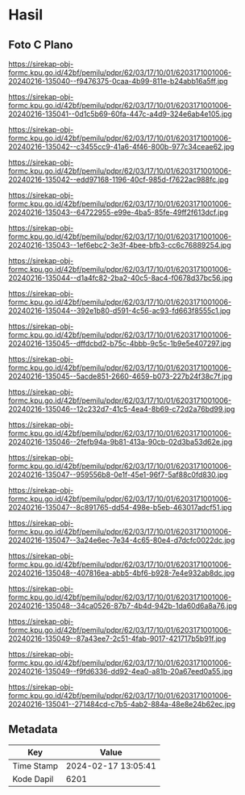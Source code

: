 # Hasil

## Foto C Plano

https://sirekap-obj-formc.kpu.go.id/42bf/pemilu/pdpr/62/03/17/10/01/6203171001006-20240216-135040--f9476375-0caa-4b99-811e-b24abb16a5ff.jpg

https://sirekap-obj-formc.kpu.go.id/42bf/pemilu/pdpr/62/03/17/10/01/6203171001006-20240216-135041--0d1c5b69-60fa-447c-a4d9-324e6ab4e105.jpg

https://sirekap-obj-formc.kpu.go.id/42bf/pemilu/pdpr/62/03/17/10/01/6203171001006-20240216-135042--c3455cc9-41a6-4f46-800b-977c34ceae62.jpg

https://sirekap-obj-formc.kpu.go.id/42bf/pemilu/pdpr/62/03/17/10/01/6203171001006-20240216-135042--edd97168-1196-40cf-985d-f7622ac988fc.jpg

https://sirekap-obj-formc.kpu.go.id/42bf/pemilu/pdpr/62/03/17/10/01/6203171001006-20240216-135043--64722955-e99e-4ba5-85fe-49ff2f613dcf.jpg

https://sirekap-obj-formc.kpu.go.id/42bf/pemilu/pdpr/62/03/17/10/01/6203171001006-20240216-135043--1ef6ebc2-3e3f-4bee-bfb3-cc6c76889254.jpg

https://sirekap-obj-formc.kpu.go.id/42bf/pemilu/pdpr/62/03/17/10/01/6203171001006-20240216-135044--d1a4fc82-2ba2-40c5-8ac4-f0678d37bc56.jpg

https://sirekap-obj-formc.kpu.go.id/42bf/pemilu/pdpr/62/03/17/10/01/6203171001006-20240216-135044--392e1b80-d591-4c56-ac93-fd663f8555c1.jpg

https://sirekap-obj-formc.kpu.go.id/42bf/pemilu/pdpr/62/03/17/10/01/6203171001006-20240216-135045--dffdcbd2-b75c-4bbb-9c5c-1b9e5e407297.jpg

https://sirekap-obj-formc.kpu.go.id/42bf/pemilu/pdpr/62/03/17/10/01/6203171001006-20240216-135045--5acde851-2660-4659-b073-227b24f38c7f.jpg

https://sirekap-obj-formc.kpu.go.id/42bf/pemilu/pdpr/62/03/17/10/01/6203171001006-20240216-135046--12c232d7-41c5-4ea4-8b69-c72d2a76bd99.jpg

https://sirekap-obj-formc.kpu.go.id/42bf/pemilu/pdpr/62/03/17/10/01/6203171001006-20240216-135046--2fefb94a-9b81-413a-90cb-02d3ba53d62e.jpg

https://sirekap-obj-formc.kpu.go.id/42bf/pemilu/pdpr/62/03/17/10/01/6203171001006-20240216-135047--959556b8-0e1f-45e1-96f7-5af88c0fd830.jpg

https://sirekap-obj-formc.kpu.go.id/42bf/pemilu/pdpr/62/03/17/10/01/6203171001006-20240216-135047--8c891765-dd54-498e-b5eb-463017adcf51.jpg

https://sirekap-obj-formc.kpu.go.id/42bf/pemilu/pdpr/62/03/17/10/01/6203171001006-20240216-135047--3a24e6ec-7e34-4c65-80e4-d7dcfc0022dc.jpg

https://sirekap-obj-formc.kpu.go.id/42bf/pemilu/pdpr/62/03/17/10/01/6203171001006-20240216-135048--407816ea-abb5-4bf6-b928-7e4e932ab8dc.jpg

https://sirekap-obj-formc.kpu.go.id/42bf/pemilu/pdpr/62/03/17/10/01/6203171001006-20240216-135048--34ca0526-87b7-4b4d-942b-1da60d6a8a76.jpg

https://sirekap-obj-formc.kpu.go.id/42bf/pemilu/pdpr/62/03/17/10/01/6203171001006-20240216-135049--87a43ee7-2c51-4fab-9017-421717b5b91f.jpg

https://sirekap-obj-formc.kpu.go.id/42bf/pemilu/pdpr/62/03/17/10/01/6203171001006-20240216-135049--f9fd6336-dd92-4ea0-a81b-20a67eed0a55.jpg

https://sirekap-obj-formc.kpu.go.id/42bf/pemilu/pdpr/62/03/17/10/01/6203171001006-20240216-135041--271484cd-c7b5-4ab2-884a-48e8e24b62ec.jpg


## Metadata

| Key        | Value               |
| ---------- | ------------------- |
| Time Stamp | 2024-02-17 13:05:41 |
| Kode Dapil | 6201                |



